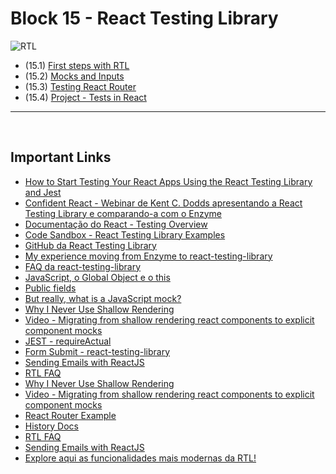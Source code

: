 # Block 15 - React Testing Library

![RTL](/rtl.png)

- (15.1) [First steps with RTL]()
- (15.2) [Mocks and Inputs]()
- (15.3) [Testing React Router]()
- (15.4) [Project - Tests in React]()

<hr>
<br>

## Important Links

- [How to Start Testing Your React Apps Using the React Testing Library and Jest](https://www.freecodecamp.org/news/8-simple-steps-to-start-testing-react-apps-using-react-testing-library-and-jest/)
- [Confident React - Webinar de Kent C. Dodds apresentando a React Testing Library e comparando-a com o Enzyme](https://applitools.com/blog/react-kent-c-dodds-frontend-visual-testing?utm_referrer=https://github.com/frontendbr/forum/issues/1501)
- [Documentação do React - Testing Overview](https://reactjs.org/docs/testing.html)
- [Code Sandbox - React Testing Library Examples](https://codesandbox.io/s/github/kentcdodds/react-testing-library-examples)
- [GitHub da React Testing Library](https://github.com/testing-library/react-testing-library)
- [My experience moving from Enzyme to react-testing-library](https://medium.com/@boyney123/my-experience-moving-from-enzyme-to-react-testing-library-5ac65d992ce)
- [FAQ da react-testing-library](https://testing-library.com/docs/react-testing-library/faq)
- [JavaScript, o Global Object e o this](https://medium.com/@felquis/javascript-o-global-object-e-o-this-ceda36059cff)
- [Public fields](https://developer.mozilla.org/en-US/docs/Web/JavaScript/Reference/Classes/Class_fields)
- [But really, what is a JavaScript mock?](https://kentcdodds.com/blog/but-really-what-is-a-javascript-mock)
- [Why I Never Use Shallow Rendering](https://kentcdodds.com/blog/why-i-never-use-shallow-rendering)
- [Video - Migrating from shallow rendering react components to explicit component mocks](https://www.youtube.com/watch?v=LHUdxkThTM0)
- [JEST - requireActual](https://jestjs.io/docs/en/jest-object#jestrequireactualmodulename)
- [Form Submit - react-testing-library](https://codesandbox.io/s/3vrjmrpr05)
- [Sending Emails with ReactJS](https://blog.mailtrap.io/react-send-email/)
- [RTL FAQ](https://testing-library.com/docs/react-testing-library/faq)
- [Why I Never Use Shallow Rendering](https://kentcdodds.com/blog/why-i-never-use-shallow-rendering)
- [Video - Migrating from shallow rendering react components to explicit component mocks](https://www.youtube.com/watch?v=LHUdxkThTM0)
- [React Router Example](https://testing-library.com/docs/example-react-router)
- [History Docs](https://github.com/ReactTraining/history/tree/master/docs)
- [RTL FAQ](https://testing-library.com/docs/react-testing-library/faq)
- [Sending Emails with ReactJS](https://blog.mailtrap.io/react-send-email/)
- [Explore aqui as funcionalidades mais modernas da RTL!](https://kentcdodds.com/blog/common-mistakes-with-react-testing-library/)